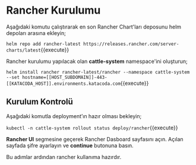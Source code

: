 # Rancher Kurulumu

Aşağıdaki komutu çalıştırarak en son Rancher Chart'ları deposunu helm depoları arasına ekleyin;

`helm repo add rancher-latest https://releases.rancher.com/server-charts/latest`{{execute}}

Rancher kurulumu yapılacak olan **cattle-system** namespace'ini oluşturun;

`helm install rancher rancher-latest/rancher --namespace cattle-system --set hostname=[[HOST_SUBDOMAIN]]-443-[[KATACODA_HOST]].environments.katacoda.com`{{execute}}

## Kurulum Kontrolü

Aşağıdaki komutla deployment’ın hazır olması bekleyin;

`kubectl -n cattle-system rollout status deploy/rancher`{{execute}}

**Rancher UI** segmesine geçerek Rancher Dasboard sayfasını açın. Açılan sayfada şifre ayarlayın ve **continue** butonuna basın.

Bu adımlar ardından rancher kullanıma hazırdır.